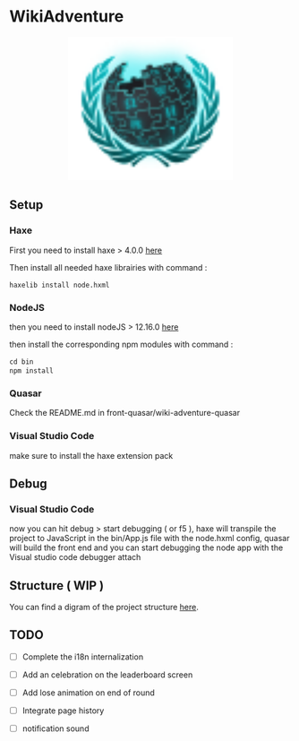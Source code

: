 # WikiAdventure

<p align="center">
  <a href="http://wiki-adventure.herokuapp.com/" title="Wiki Adventure"><img width=294 height=256 src="front-quasar/wiki-adventure-quasar/public/svg/logoV1.svg" /></a>
</p>

## Setup

### Haxe

First you need to install haxe > 4.0.0 [here](https://haxe.org/download/)

Then install all needed haxe librairies with command :
```
haxelib install node.hxml
```
### NodeJS

then you need to install nodeJS > 12.16.0 [here](https://nodejs.org/en/download/)

then install the corresponding npm modules with command :
```
cd bin
npm install
```
### Quasar

Check the README.md in front-quasar/wiki-adventure-quasar

 ### Visual Studio Code   

make sure to install the haxe extension pack

## Debug

### Visual Studio Code

now you can hit debug > start debugging ( or f5 ), haxe will transpile the project to JavaScript in the bin/App.js file with the node.hxml config, quasar will build the front end and you can start debugging the node app with the Visual studio code debugger attach

## Structure ( WIP )

You can find a digram of the project structure [here](https://app.creately.com/diagram/c3k6MCT7yss).
    
## TODO

- [ ] Complete the i18n internalization
- [ ] Add an celebration on the leaderboard screen
- [ ] Add lose animation on end of round
- [ ] Integrate page history
- [ ] notification sound


